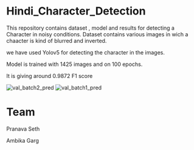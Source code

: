 # Hindi_Character_Detection
This repository contains dataset , model and results for detecting a Character in noisy conditions. Dataset contains various images in wich a chaacter is kind of blurred and inverted.

we have used Yolov5 for detecting the character in the images.

Model is trained with 1425 images and on 100 epochs.

It is giving around 0.9872 F1 score

![val_batch2_pred](https://user-images.githubusercontent.com/60814171/151805574-aff194a5-4b58-42d8-bcce-17760508205f.jpg)
![val_batch1_pred](https://user-images.githubusercontent.com/60814171/151805601-5b2da44a-1a67-44e1-967b-fed4708a7ded.jpg)

# Team

Pranava Seth

Ambika Garg
